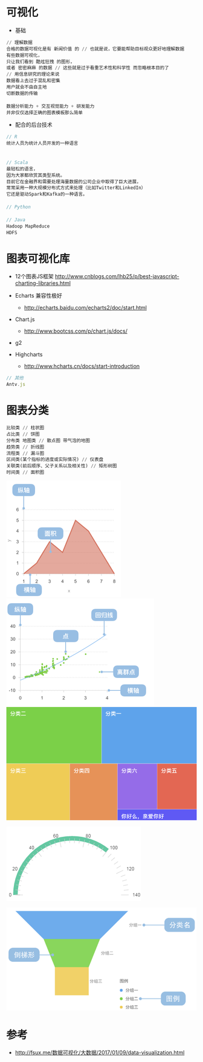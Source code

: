 # 可视化

- 基础

```python
// 理解数据
合格的数据可视化是有 新闻价值 的 // 也就是说，它要能帮助目标观众更好地理解数据
有些数据可视化，
只让我们看到 酷炫狂拽 的图形，
或者 密密麻麻 的数据 // 这些就是过于看重艺术性和科学性 而忽略根本目的了
// 用信息研究的理论来说
数据看上去过于混乱和密集
用户就会不由自主地
切断数据的传输

数据分析能力 + 交互视觉能力 + 研发能力
并非仅仅选择正确的图表模板那么简单
```

- 配合的后台技术

```javascript
// R
统计人员为统计人员开发的一种语言


// Scala
最轻松的语言，
因为大家都欣赏其类型系统。
目前它在金融界和需要处理海量数据的公司企业中取得了巨大进展，
常常采用一种大规模分布式方式来处理（比如Twitter和LinkedIn）
它还是驱动Spark和Kafka的一种语言。

// Python

// Java
Hadoop MapReduce
HDFS
```

# 图表可视化库

- 12个图表JS框架 <http://www.cnblogs.com/lhb25/p/best-javascript-charting-libraries.html>

- Echarts 兼容性极好

  - <http://echarts.baidu.com/echarts2/doc/start.html>

- Chart.js

  - <http://www.bootcss.com/p/chart.js/docs/>

- g2

- Highcharts

  - <http://www.hcharts.cn/docs/start-introduction>

```javascript
// 其他
Antv.js
```

# 图表分类

```python
比较类 // 柱状图
占比类 // 饼图
分布类 地图类 // 散点图 带气泡的地图
趋势类 // 折线图
流程类 // 漏斗图
区间类(某个指标的进度或实际情况) // 仪表盘
关联类(前后顺序、父子关系以及相关性) // 矩形树图
时间类 // 面积图
```

![](/assets/area-visual.png) ![](/assets/sandian78909.png) ![](/assets/rect-visual890.png)

![](/assets/yibiaopan67890.png)

![](/assets/loudou790900.png)

# 参考

- <http://fsux.me/数据可视化/大数据/2017/01/09/data-visualization.html>
